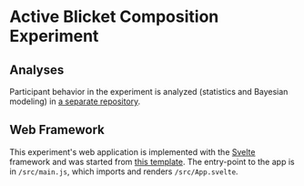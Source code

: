 # Active Blicket Composition Experiment

## Analyses
Participant behavior in the experiment is analyzed (statistics and Bayesian modeling) in [a separate repository](https://github.com/chen10an/active-blicket-comp-analysis).

## Web Framework
This experiment's web application is implemented with the [Svelte](https://svelte.dev) framework and was started from [this template](https://github.com/sveltejs/template). The entry-point to the app is in `/src/main.js`, which imports and renders `/src/App.svelte`.
